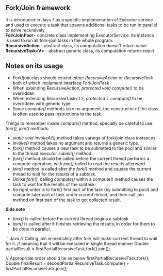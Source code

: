 Fork/Join framework
---
It is introduced in Java 7 as a specific implementation of Executor service and used to execute a task that spawns additional tasks to be run in parallel to solve recursively.<br>
<b>ForkJoinPool</b> - concrete class implementing ExecutorService. Its instance is used to run all fork-join tasks in the whole program.<br>
<b>RecursiveAction</b> - abstract class, its computation doesn't return value
<b>RecursiveTask\<V></b> - abstract generic class, its computation returns result<br>

Notes on its usage
---
<ul>
<li>Fork/join class should extend either <i>RecursiveAction</i> or <i>RecursiveTask</i> both of which implement interface ForkJoinTask</li>
<li>When extending RecursiveAction, <i>protected void compute()</i> to be overridden</li>
<li>When extending RecursiveTask&lt;T&gt;, <i>protected T compute()</i> to be overridden with generic type</li>
<li>Since <i>compute()</i> methods take no argument, the constructor of the class is often used to pass instructions to the task.</li>
</ul>
Things to remember inside <i>compute()</i> method, specially be careful to use <i>fork(), join()</i> methods:
<ul>
<li><i>static void invokeAll()</i> method takes varargs of fork/join class instances</li>
<li><i>invoke()</i> method takes no argument and returns a generic type.</li>
<li><i>fork()</i> method causes a new task to be submitted to the pool and similar to the thread executor <i>submit()</i> method.</li>
<li><i>fork()</i> method should be called before the current thread performs a compute-operation, with <i>join()</i> called to read the results afterward</li>
<li><i>join()</i> method is called after the <i>fork()</i> method and causes the current thread to wait for the results of a subtask.</li>
<li>Unlike <i>fork()</i>, calling <i>compute()</i> within a compute() method causes the task to wait for the results of the subtask.</li>
<li>So right order is to fork() first part of the task (by submitting to pool) and compute later part of task under current thread, and then call join method on first part of the task to get collected result. </li>
</ul>

<b>Side note</b>
<ul>
<li><i>fork()</i> is called before the current thread begins a subtask</li>
<li><i>join()</i> is called after it finishes retrieving the results, in order for them to be done in parallel.</li>
</ul>
```Java
// Calling join immediately after fork will make currrent thread to wait for it. 
// meaning that it will be executed in single thread manner
Double partialResult = firstPartialRecursiveTask.fork().join();

// Appropriate order should be as below
firstPartialRecursiveTask.fork();
Double finalResult = secondPartialRecursiveTask.compute() + firstPartialRecursiveTask.join();
```
